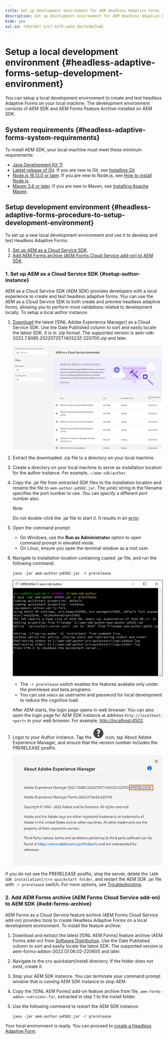 ```yaml
---
title: Set up development environment for AEM Headless Adaptive Forms
description: Set up development environment for AEM Headless Adaptive Forms
hide: yes
exl-id: fd92f057-1217-42f8-a454-1bc7e3827e01
---
```

# Setup a local development environment {#headless-adaptive-forms-setup-development-environment}

You can setup a local development environment to create and test headless Adaptive Forms on your local machine. The development environment consists of AEM SDK and AEM Forms Feature Archive installed on AEM SDK.  
<!--
 After a Headless Adaptive Form or related assets are ready on the local development environment, you can deploy the Headless Adaptive Form application to your publishing environment. -- >

You require knowledge to build application using react, Git, and Maven to use Headless Adaptive Forms.

<!-- 

### Download the latest version of AEM as a Cloud Service SDK or Forms feature archive (AEM Forms add-on) from Software Distribution {#software-distribution}

To download the supported version of Adobe Experience Manager as a Cloud Service SDK or Forms feature archive (AEM Forms add-on):

1. Log in to [Software Distribution](https://experience.adobe.com/#/downloads) portal with your Adobe ID.

    >[!NOTE]
    >
    > Your Adobe Organization must be provisioned for AEM as a Cloud Service to download the AEM as a Cloud Service SDK.

1. Navigate to the **[!UICONTROL AEM as a Cloud Service]** tab.
1. Sort by published date in descending order.
1. Click on the latest Adobe Experience Manager as a Cloud Service SDK or Forms feature archive (AEM Forms add-on).
1. Review and accept the EULA. Tap the **[!UICONTROL Download]** button. -->

## System requirements {#headless-adaptive-forms-system-requirements}

To install AEM SDK, your local machine must meet these minimum requirements:

* [Java Development Kit 11](https://experience.adobe.com/#/downloads/content/software-distribution/en/general.html?1_group.propertyvalues.property=.%2Fjcr%3Acontent%2Fmetadata%2Fdc%3AsoftwareType&1_group.propertyvalues.operation=equals&1_group.propertyvalues.0_values=software-type%3Atooling&fulltext=Oracle%7E+JDK%7E+11%7E&orderby=%40jcr%3Acontent%2Fjcr%3AlastModified&orderby.sort=desc&layout=list&p.offset=0&p.limit=14)  
* [Latest release of Git](https://git-scm.com/downloads). If you are new to Git, see [Installing Git](https://git-scm.com/book/en/v2/Getting-Started-Installing-Git).
* [Node.js 16.13.0 or later](https://nodejs.org/en/download/). If you are new to Node.js, see [How to install Node.js](https://nodejs.dev/en/learn/how-to-install-nodejs).
* [Maven 3.6 or later](https://maven.apache.org/download.cgi). If you are new to Maven, see [Installing Apache Maven](https://maven.apache.org/install.html).

## Setup development environment {#headless-adaptive-forms-procedure-to-setup-development-environment}

To set up a new local development environment and use it to develop and test Headless Adaptive Forms:

1. [Set up AEM as a Cloud Service SDK](#setup-author-instance).
1. [Add AEM Forms archive (AEM Forms Cloud Service add-on) to AEM SDK](#add-forms-archive).

<!--

1. (Optional) [Add Forms-specific users to your local Author instance](#configure-users-and-permissions).
1. (Optional) Install [Adaptive forms builder extension for Microsoft Visual Studio Code](#microsoft-visual-studio-code-extension-for-headless-adaptive-forms). 

-->

### 1. Set up AEM as a Cloud Service SDK {#setup-author-instance}

AEM as a Cloud Service SDK (AEM SDK) provides developers with a local experience to create and test headless adaptive forms. You can use the AEM as a Cloud Service SDK to both create and preview headless adaptive forms, allowing you to perform most validations related to development locally. To setup a local author instance:

1. [Download](https://experience.adobe.com/#/downloads/content/software-distribution/en/aemcloud.html) the latest [!DNL Adobe Experience Manager] as a Cloud Service SDK. Use the Date Published column to sort and easily locate the latest SDK. 
It is in .zip format. The supported version is aem-sdk-2022.7.8085.20220725T140323Z-220700.zip and later.

    ![Download AEM Cloud Service SDK from Software Distribution portal](assets/software-distribution.png)


1. Extract the downloaded .zip file to a directory on your local machine.
1. Create a directory on your local machine to serve as installation location for the author instance. For example, `~/aem-sdk/author`. 
1. Copy the .jar file from extracted SDK files to the installation location and rename the file to `aem-author-p4502.jar`. The `p4502` string in the filename specifies the port number to use. You can specify a different port number also.

    >[!NOTE]
    >
    > Do not double-click the .jar file to start it. It results in an [error](https://experienceleague.adobe.com/docs/experience-manager-learn/cloud-service/local-development-environment-set-up/aem-runtime.html?lang=en#troubleshooting-double-click).

1. Open the command prompt: 
    * On Windows, use the **Run as Administrator** option to open command prompt in elevated mode.
    * On Linux, ensure you open the terminal window as a root user.

1. Navigate to installation location containing copied .jar file, and run the following command:

    `java -jar aem-author-p4502.jar -r prerelease`

    ![Download AEM Cloud Service SDK from Software Distribution portal](assets/install-sdk.png)

    *  The `-r prerelease` switch enables the features availabe only under the prerelease and beta programs.
    * You can use `admin` as username and password for local development to reduce the cognitive load.

    After AEM starts, the login page opens in web browser. You can also open the login page for AEM SDK instance at address `http://localhost:<port>` in your web browser. For example, [http://localhost:4502](http://localhost:4502).

1. Login to your Author instance. Tap the ![help](/help/assets/Help-icon.svg) icon, tap About Adobe Experience Manager, and ensure that the version number includes the PRERELEASE postfix.

    ![help](/help/assets/prerelease.png)

If you do not see the PRERELEASE postfix, stop the server, delete the `[AEM SDK installation]/crx-quickstart folder`, and restart the AEM SDK .jar file with `-r prerelease` switch. For more options, see [Troubleshooting](/help/troubleshooting.md).

### 2. Add AEM Forms archive (AEM Forms Cloud Service add-on) to AEM SDK {#add-forms-archive}

AEM Forms as a Cloud Service feature archive (AEM Forms Cloud Service add-on) provides tools to create Headless Adaptive Forms on a local development environment. To install the feature archive:

1. Download and extract the latest [!DNL AEM Forms] feature archive (AEM Forms add-on) from [Software Distribution](https://experience.adobe.com/#/downloads/content/software-distribution/en/aemcloud.html?fulltext=AEM*+Forms*+add*+on*&orderby=%40jcr%3Acontent%2Fjcr%3AlastModified&orderby.sort=desc&layout=list&p.offset=0&p.limit=20). Use the Date Published column to sort and easily locate the latest SDK. The supported version is aem-forms-addon-2022.07.06.02-220600 and later.

1. Navigate to the crx-quickstart/install directory. If the folder does not exist, create it.
1. Stop your AEM SDK instance. You can terminate your command prompt window that is running AEM SDK instance to stop AEM.
1. Copy the [!DNL AEM Forms] add-on feature archive from file, `aem-forms-addon-<version>.far`, extracted in step 1 to the install folder.
1. Use the following command to restart the AEM SDK instance:

    `java -jar aem-author-p4502.jar -r prerelease`

<!-- 

### 3. (Optional) Configure users and permissions {#configure-users-and-permissions}

Create seperate user accounts for Form Developer, Form Practitioner, and end users. These account help you test Headless Adaptive Forms for various types of users. To create a user account and add roles to the account:

1. Login to your AEM SDK instance.
1. Go to Tools > Security > Users and tap Create. The Create New User wizard opens.
1. In the details tab, specify an ID and Password. All other fields are optional. It is recommended to provide name and an email address.
1. In the Groups tab, search and select user-groups for a user depending on their role. The table below lists all types of users and pre-defined groups for each type of forms users based on their role:
  
    | User Type | AEM Group |
    |---|---|
    | Form developer | [!DNL forms-users] (AEM Forms Users), [!DNL template-authors], [!DNL workflow-users], [!DNL workflow-editors], and [!DNL fdm-authors]  |
    | Customer Experience Lead or UX Designer| [!DNL forms-users], [!DNL template-authors]|
    | AEM administrator | [!DNL aem-administrators], [!DNL fd-administrators] |
    | End user| When a user must log in to view and submit an Adaptive Form, add such users to [!DNL forms-users] group. </br> When no user authentication is required to access Adaptive Forms, do not assign any group to such users.|

<!-- ### 4. (Optional) Install Visual Studio Code extension for headless adaptive forms {#microsoft-visual-studio-code-extension-for-headless-adaptive-forms}

You can use any IDE for developing Headless Adaptive Forms. Adobe provides an extension for Microsoft® Visual Studio Code to make it easier for you to navigate structure and develop headless adaptive forms. The extension adds adaptive forms related IntelliSense capabilities and helps auto-complete headless adaptive forms JSON syntax. It also adds a panel, titled Forms Tree, to help navigate structure of headless adaptive form. To use the extension: 

1. Ensure [Microsoft Visual Studio Code 1.62.0 or later](https://code.visualstudio.com/docs/supporting/FAQ#_how-do-i-find-the-version) is installed. If you have an older version or no version installed, download the latest version from [Microsoft Website](https://code.visualstudio.com/docs/setup/setup-overview)
   >[!NOTE]
   >
   >
   > To use Visual Studio from command line on macOS, see [Launching from the command line](https://code.visualstudio.com/docs/setup/mac#_launching-from-the-command-line).

1. Download the [Adaptive forms builder extension](/help/assets/adaptive-form-builder-0.12.0.vsix).

1. Navigate the directory containing the *adaptive-form-builder-[version].vsix* file.

1. Run the following command or see [Install from a VSIX](https://code.visualstudio.com/docs/editor/extension-marketplace#_install-from-a-vsix) article for detailed instructions to install a Visual Studio Code extension from a VSIX file:

    `code -–install-extension adaptive-form-builder-[version].vsix`

    </br> Replace the [version] with actual version of the extension. For example, `code -–install-extension adaptive-form-builder-0.12.0.vsix`

    </br> 

    ![Installing extension](/help/assets/install-extension.png)

<!-- ## Create and setup a react app

Adaptive forms renderer component is a react based component. It requires a react app to run and render a headless adaptive form. To create and setup react app:

1. Open terminal in Visual Studio code and run the following command to create a react app and installs all related dependencies:

    ```shell
    npx create-react-app [react-app-name] --scripts-version 4.0.3 --template typescript
    ```

    Where [react-app-name] represents name of the project, script version is 4.0.3, and template of type typescript. For example, the following command creates a react app named *headless-forms-demo*.

    ```shell
    npx create-react-app headless-forms-demo --scripts-version 4.0.3 --template typescript
    ```

    It may take some time to create the react app and install all the dependencies. The command creates an empty react app with latest version of react and react-dom dependencies. It does not have any artifacts related to adaptive forms renderer component.

1. Adaptive forms renderer component is based on react spectrum and requires react 16.0.0 and react-dom 16.0.0. To install react 16.0.0 and related dependencies:
    1. Open the Visual Studio code terminal Window or command prompt.
    1. Navigate to the directory of react project.  
    1. Run the following command:

        ```shell
        npm install --save react@16.0.0 react-dom@16.14.0 -force
        ```

1. Run the following command to install adaptive forms renderer component related dependencies:

    ```shell
    npm i --save @aemforms/forms-super-component @aemforms/forms-react-core-components @aemforms/forms-super-component @adobe/react-spectrum @react/react-spectrum
    ```

<!-- 1. Install dependencies for adaptive forms renderer component. Packages for these dependencies are available in Adobe Artifactory. To authenticate with Adobe Artifactory and install dependencies for adaptive forms renderer component:

    1. Create environment variables ARTIFACTORY_USER and ARTIFACTORY_API_TOKEN. The ARTIFACTORY_USER stores Adobe LDAP username and ARTIFACTORY_API_TOKEN stores your [Adobe Artifactory token](https://wiki.corp.adobe.com/display/Artifactory/API+Keys)

    1. Run the following command to set NPM_TOKEN and NPM_EMAIL tokens:

        ```shell

        auth=$(curl -s -u${ARTIFACTORY_USER}:${ARTIFACTORY_API_TOKEN} https://artifactory.corp.adobe.com/artifactory/api/npm/auth)
        export NPM_TOKEN=$(echo "${auth}" | grep "_auth" | awk -F " " '{ print $3 }')
        export NPM_EMAIL=$(echo "${auth}" | grep "email" | awk -F " " '{ print $3 }')
        ```

        These tokens are required to communicated with Adobe Artifactory.

    1. Create a .npmrc file in the react project.

        ![.npmrc file](/help/assets/npmrc.png)

    1. Add the following code to the file:

        ```shell
        @aemforms:registry=https://artifactory.corp.adobe.com/artifactory/api/npm/npm-aem-release/
        @react:registry=https://artifactory.corp.adobe.com/artifactory/api/npm/npm-react-release/
        @quarry:registry=https://artifactory.corp.adobe.com/artifactory/api/npm/npm-adobe-release-local/
        //artifactory.corp.adobe.com/artifactory/api/npm/npm-adobe-release-loca/:_auth=${NPM_TOKEN}
        //artifactory.corp.adobe.com/artifactory/api/npm/npm-aem-release/:_auth=${NPM_TOKEN}
        //artifactory.corp.adobe.com/artifactory/api/npm/npm-react-release/:_auth=${NPM_TOKEN}
        _auth=${NPM_TOKEN}
        email=${NPM_EMAIL}
        always-auth=true
        ```

        It defines the antifactory repositories to use for Headless Adaptive Forms, react, and quarry related scope.
    1. Run the following command to install adaptive forms renderer component related dependencies:

    ```shell
    npm i --save @aemforms/crispr-react-bindings @aemforms/crispr-react-core-components @adobe/react-spectrum @react/react-spectrum
    ``` 
--> 
 Your local environment is ready. You can proceed to [create a Headless Adaptive Form](render-first-headless-adaptive-form.md).
